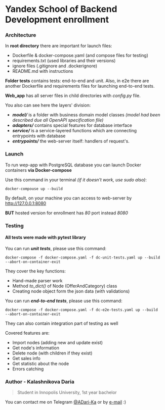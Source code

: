 # Yandex School of Backend Development enrollment


### Architecture
In **root directory** there are important for launch files:
- Dockerfile & docker-compose.yaml (and compose files for testing)
- requirements.txt (used libraries and their versions)
- ignore files (.gitignore and .dockerignore)
- README.md with instructions

**Folder tests** contains tests: end-to-end and unit. Also, in e2e there are another Dockerfile and requirements files for launching end-to-end tests.

**Web_app** has all server files in child directories with _config.py_ file. 

You also can see here the layers' division:
- ***model/*** is a folder with business domain model classes _(model had been described due all OpenAPI specification file)_
- ***adapters/*** contains special features for database interface
- ***service/*** is a service-layered functions which are connecting entrypoints with database
- ***entrypoints/*** the web-server itself: handlers of request's.

### Launch 
To run wep-app with PostgreSQL database you can launch Docker containers **via Docker-compose** 

Use this command in your terminal *(if it doesn't work, use sudo also)*:


    docker-compouse up --build

By default, on your machine you can access to web-server by http://127.0.0.1:8080

**BUT** hosted version for enrollment has _80_ port instead _8080_

### Testing
#### All tests were made with pytest library
You can run ***unit tests***, please use this command:
    
    docker-compose -f docker-compose.yaml -f dc-unit-tests.yaml up --build --abort-on-container-exit

They cover the key functions:
- Hand-made parser work
- Method *to_dict()* of Node (OfferAndCategory) class
- Creating node object form the json data (with validations)

You can run ***end-to-end tests***, please use this command:
    
    docker-compose -f docker-compose.yaml -f dc-e2e-tests.yaml up --build --abort-on-container-exit

They can also contain integration part of testing as well

Covered features are:
- Import nodes (adding new and update exist)
- Get node's information
- Delete node (with children if they exist)
- Get sales info
- Get statistic about the node
- Errors catching


### Author - Kalashnikova Daria 
> Student in Innopolis University, 1st year bachelor 

You can contact me on Telegram [@ADari-Ka](https://t.me/ADari_Ka) or by [e-mail](ADari.Ka@yandex.ru) :)